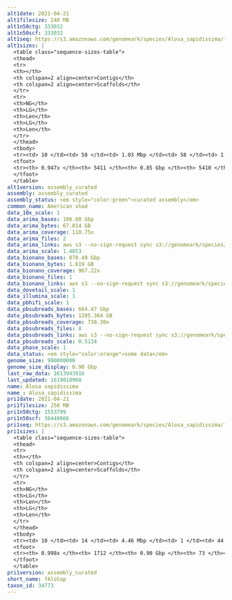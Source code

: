 ```yaml
---
alt1date: 2021-04-21
alt1filesize: 240 MB
alt1n50ctg: 333032
alt1n50scf: 333032
alt1seq: https://s3.amazonaws.com/genomeark/species/Alosa_sapidissima/fAloSap1/assembly_curated/fAloSap1.alt.cur.20210421.fasta.gz
alt1sizes: |
  <table class="sequence-sizes-table">
  <thead>
  <tr>
  <th></th>
  <th colspan=2 align=center>Contigs</th>
  <th colspan=2 align=center>Scaffolds</th>
  </tr>
  <tr>
  <th>NG</th>
  <th>LG</th>
  <th>Len</th>
  <th>LG</th>
  <th>Len</th>
  </tr>
  </thead>
  <tbody>
  <tr><td> 10 </td><td> 58 </td><td> 1.03 Mbp </td><td> 58 </td><td> 1.03 Mbp </td></tr>  <tr><td> 20 </td><td> 162 </td><td> 0.73 Mbp </td><td> 162 </td><td> 0.73 Mbp </td></tr>  <tr><td> 30 </td><td> 307 </td><td> 0.55 Mbp </td><td> 307 </td><td> 0.55 Mbp </td></tr>  <tr><td> 40 </td><td> 492 </td><td> 0.43 Mbp </td><td> 492 </td><td> 0.43 Mbp </td></tr>  <tr style="background-color:#cccccc;"><td> 50 </td><td> 729 </td><td> 0.33 Mbp </td><td> 729 </td><td> 0.33 Mbp </td></tr>  <tr><td> 60 </td><td> 1046 </td><td> 0.24 Mbp </td><td> 1046 </td><td> 0.24 Mbp </td></tr>  <tr><td> 70 </td><td> 1494 </td><td> 0.16 Mbp </td><td> 1494 </td><td> 0.16 Mbp </td></tr>  <tr><td> 80 </td><td> 2192 </td><td> 97.06 Kbp </td><td> 2192 </td><td> 97.06 Kbp </td></tr>  <tr><td> 90 </td><td> 3639 </td><td> 36.79 Kbp </td><td> 3639 </td><td> 36.79 Kbp </td></tr>  <tr><td> 100 </td><td> - </td><td> - </td><td> - </td><td> - </td></tr>  </tbody>
  <tfoot>
  <tr><th> 0.947x </th><th> 5411 </th><th> 0.85 Gbp </th><th> 5410 </th><th> 0.85 Gbp </th></tr>
  </tfoot>
  </table>
alt1version: assembly_curated
assembly: assembly_curated
assembly_status: <em style="color:green">curated assembly</em>
common_name: American shad
data_10x_scale: 1
data_arima_bases: 106.88 Gbp
data_arima_bytes: 67.014 GB
data_arima_coverage: 118.75x
data_arima_files: 2
data_arima_links: aws s3 --no-sign-request sync s3://genomeark/species/Alosa_sapidissima/fAloSap1/genomic_data/arima/ .<br>
data_arima_scale: 1.4853
data_bionano_bases: 870.49 Gbp
data_bionano_bytes: 1.619 GB
data_bionano_coverage: 967.22x
data_bionano_files: 1
data_bionano_links: aws s3 --no-sign-request sync s3://genomeark/species/Alosa_sapidissima/fAloSap1/genomic_data/bionano/ .<br>
data_dovetail_scale: 1
data_illumina_scale: 1
data_pbhifi_scale: 1
data_pbsubreads_bases: 664.47 Gbp
data_pbsubreads_bytes: 1205.364 GB
data_pbsubreads_coverage: 738.30x
data_pbsubreads_files: 8
data_pbsubreads_links: aws s3 --no-sign-request sync s3://genomeark/species/Alosa_sapidissima/fAloSap1/genomic_data/pacbio/ . --exclude "*ccs*bam*"<br>
data_pbsubreads_scale: 0.5134
data_phase_scale: 1
data_status: <em style="color:orange">some data</em>
genome_size: 900000000
genome_size_display: 0.90 Gbp
last_raw_data: 1613943916
last_updated: 1619018960
name: Alosa sapidissima
name_: Alosa_sapidissima
pri1date: 2021-04-21
pri1filesize: 250 MB
pri1n50ctg: 1553799
pri1n50scf: 38440066
pri1seq: https://s3.amazonaws.com/genomeark/species/Alosa_sapidissima/fAloSap1/assembly_curated/fAloSap1.pri.cur.20210421.fasta.gz
pri1sizes: |
  <table class="sequence-sizes-table">
  <thead>
  <tr>
  <th></th>
  <th colspan=2 align=center>Contigs</th>
  <th colspan=2 align=center>Scaffolds</th>
  </tr>
  <tr>
  <th>NG</th>
  <th>LG</th>
  <th>Len</th>
  <th>LG</th>
  <th>Len</th>
  </tr>
  </thead>
  <tbody>
  <tr><td> 10 </td><td> 14 </td><td> 4.46 Mbp </td><td> 1 </td><td> 44.39 Mbp </td></tr>  <tr><td> 20 </td><td> 39 </td><td> 3.21 Mbp </td><td> 3 </td><td> 40.36 Mbp </td></tr>  <tr><td> 30 </td><td> 70 </td><td> 2.44 Mbp </td><td> 6 </td><td> 39.35 Mbp </td></tr>  <tr><td> 40 </td><td> 112 </td><td> 1.92 Mbp </td><td> 8 </td><td> 38.59 Mbp </td></tr>  <tr style="background-color:#cccccc;"><td> 50 </td><td> 165 </td><td style="background-color:#88ff88;"> 1.55 Mbp </td><td> 10 </td><td style="background-color:#88ff88;"> 38.44 Mbp </td></tr>  <tr><td> 60 </td><td> 231 </td><td> 1.19 Mbp </td><td> 13 </td><td> 36.83 Mbp </td></tr>  <tr><td> 70 </td><td> 323 </td><td> 0.83 Mbp </td><td> 15 </td><td> 35.20 Mbp </td></tr>  <tr><td> 80 </td><td> 456 </td><td> 0.54 Mbp </td><td> 18 </td><td> 32.25 Mbp </td></tr>  <tr><td> 90 </td><td> 690 </td><td> 0.26 Mbp </td><td> 21 </td><td> 31.74 Mbp </td></tr>  <tr><td> 100 </td><td> - </td><td> - </td><td> 29 </td><td> 0.27 Mbp </td></tr>  </tbody>
  <tfoot>
  <tr><th> 0.998x </th><th> 1712 </th><th> 0.90 Gbp </th><th> 73 </th><th> 0.90 Gbp </th></tr>
  </tfoot>
  </table>
pri1version: assembly_curated
short_name: fAloSap
taxon_id: 34773
---
```

